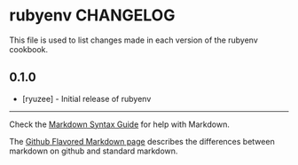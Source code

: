 rubyenv CHANGELOG
=================

This file is used to list changes made in each version of the rubyenv cookbook.

0.1.0
-----
- [ryuzee] - Initial release of rubyenv

- - -
Check the [Markdown Syntax Guide](http://daringfireball.net/projects/markdown/syntax) for help with Markdown.

The [Github Flavored Markdown page](http://github.github.com/github-flavored-markdown/) describes the differences between markdown on github and standard markdown.
